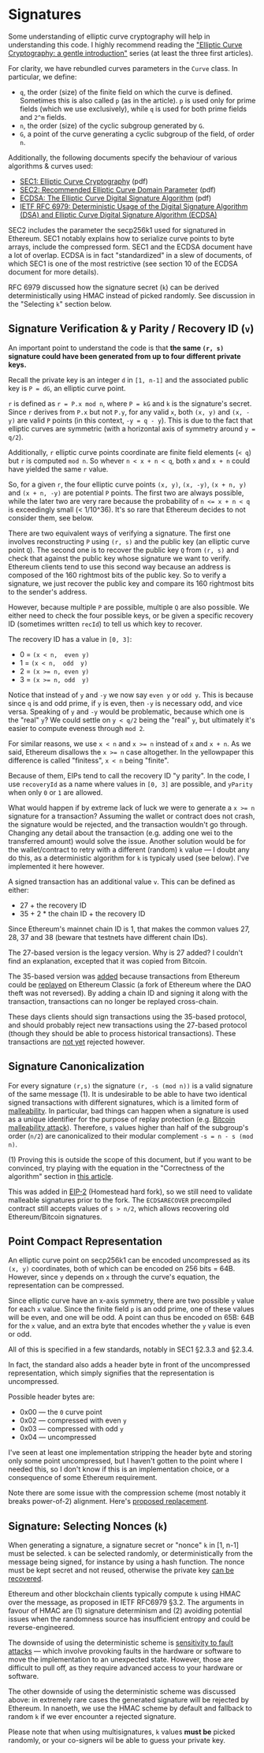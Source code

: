 # Signatures

Some understanding of elliptic curve cryptography will help in understanding this code.
I highly recommend reading the ["Elliptic Curve Cryptography: a gentle introduction"][intro] series
(at least the three first articles).

[intro]: https://andrea.corbellini.name/2015/05/17/elliptic-curve-cryptography-a-gentle-introduction/

For clarity, we have rebundled curves parameters in the `Curve` class. In particular, we define:

- `q`, the order (size) of the finite field on which the curve is defined. Sometimes this is also
  called `p` (as in the article). `p` is used only for prime fields (which we use exclusively),
  while `q` is used for both prime fields and `2^m` fields. 
- `n`, the order (size) of the cyclic subgroup generated by `G`.
- `G`, a point of the curve generating a cyclic subgroup of the field, of order `n`.

Additionally, the following documents specify the behaviour of various algorithms & curves used: 
- [SEC1: Elliptic Curve Cryptography](https://www.secg.org/sec1-v2.pdf) (pdf)
- [SEC2: Recommended Elliptic Curve Domain Parameter](http://www.secg.org/sec2-v2.pdf) (pdf)
- [ECDSA: The Elliptic Curve Digital Signature Algorithm](https://www.cs.miami.edu/home/burt/learning/Csc609.142/ecdsa-cert.pdf) (pdf) 
- [IETF RFC 6979: Deterministic Usage of the Digital Signature Algorithm (DSA) and Elliptic Curve Digital Signature Algorithm (ECDSA)](https://datatracker.ietf.org/doc/html/rfc6979)

SEC2 includes the parameter the secp256k1 used for signatured in Ethereum. SEC1 notably explains how
to serialize curve points to byte arrays, include the compressed form. SEC1 and the ECDSA document
have a lot of overlap. ECDSA is in fact "standardized" in a slew of documents, of which SEC1 is one
of the most restrictive (see section 10 of the ECDSA document for more details).

RFC 6979 discussed how the signature secret (`k`) can be derived deterministically using HMAC
instead of picked randomly. See discussion in the "Selecting `k`" section below.
    
## Signature Verification & y Parity / Recovery ID (`v`)

An important point to understand the code is that **the same `(r, s)` signature could have been
generated from up to four different private keys.**

Recall the private key is an integer `d` in `[1, n-1]` and the associated public key is `P = dG`, 
an elliptic curve point.

`r` is defined as `r = P.x mod n`, where `P = kG` and `k` is the signature's secret. Since `r`
derives from `P.x` but not `P.y`, for any valid `x`, both `(x, y)` and `(x, -y)` are valid `P`
points (in this context, `-y = q - y`). This is due to the fact that elliptic curves are symmetric
(with a horizontal axis of symmetry around `y = q/2`).

Additionally, `r` elliptic curve points coordinate are finite field elements (`< q`) but `r` is
computed `mod n`. So whever `n < x + n < q`, both `x` and `x + n` could have yielded the same `r`
value.

So, for a given `r`, the four elliptic curve points `(x, y)`, `(x, -y)`, `(x + n, y)` and `(x + n,
-y)` are potential `P` points. The first two are always possible, while the later two are very rare
because the probability of `n <= x + n < q` is exceedingly small (< 1/10^36). It's so rare that
Ethereum decides to not consider them, see below.

There are two equivalent ways of verifying a signature. The first one involves reconstructing `P`
using `(r, s)` and the public key (an elliptic curve point `Q`). The second one is to recover the
public key `Q` from `(r, s)` and check that against the public key whose signature we want to
verify. Ethereum clients tend to use this second way because an address is composed of the 160
rightmost bits of the public key. So to verify a signature, we just recover the public key and
compare its 160 rightmost bits to the sender's address.

However, because multiple `P` are possible, multiple `Q` are also possible. We either need to check
the four possible keys, or be given a specific recovery ID (sometimes written `recId`) to tell us
which key to recover.

The recovery ID has a value in `[0, 3]`:
- 0 = `(x < n,  even y)`
- 1 = `(x < n,  odd  y)`
- 2 = `(x >= n, even y)`
- 3 = `(x >= n, odd  y)`

Notice that instead of `y` and `-y` we now say `even y` or `odd y`. This is because since `q` is and
odd prime, if `y` is even, then `-y` is necessary odd, and vice versa. Speaking of `y` and `-y`
would be problematic, because which one is the "real" `y`? We could settle on `y < q/2` being the
"real" `y`, but ultimately it's easier to compute eveness through `mod 2`.

For similar reasons, we use `x < n` and `x >= n` instead of `x` and `x + n`.  As we said, Ethereum
disallows the `x >= n` case altogether. In the yellowpaper this difference is called "finitess", `x
< n` being "finite".

Because of them, EIPs tend to call the recovery ID "y parity". In the code, I use `recoveryId` as a
name where values in `[0, 3]` are possible, and `yParity` when only `0` or `1` are allowed.

What would happen if by extreme lack of luck we were to generate a `x >= n` signature for a
transaction? Assuming the wallet or contract does not crash, the signature would be rejected, and
the transaction wouldn't go through. Changing any detail about the transaction (e.g. adding one wei
to the transferred amount) would solve the issue. Another solution would be for the wallet/contract
to retry with a different (random) `k` value — I doubt any do this, as a deterministic algorithm for
`k` is typicaly used (see below). I've implemented it here however.

A signed transaction has an additional value `v`. This can be defined as either:
- 27 + the recovery ID
- 35 + 2 * the chain ID + the recovery ID

Since Ethereum's mainnet chain ID is 1, that makes the common values 27, 28, 37 and 38 (beware that
testnets have different chain IDs).

The 27-based version is the legacy version. Why is 27 added? I couldn't find an explanation,
excepted that it was copied from Bitcoin.

The 35-based version was [added] because transactions from Ethereum could be [replayed] on Ethereum
Classic (a fork of Ethereum where the DAO theft was not reversed). By adding a chain ID and signing
it along with the transaction, transactions can no longer be replayed cross-chain.

[added]: https://github.com/ethereum/EIPs/blob/master/EIPS/eip-155.md
[replayed]: https://en.wikipedia.org/wiki/Replay_attack

These days clients should sign transactions using the 35-based protocol, and should probably
reject new transactions using the 27-based protocol (though they should be able to process
historical transactions). These transactions are [not yet][geth110] rejected however.

[geth110]: https://blog.ethereum.org/2021/03/03/geth-v1-10-0/

## Signature Canonicalization

For every signature `(r,s)` the signature `(r, -s (mod n))` is a valid signature of the same
message (1). It is undesirable to be able to have two identical signed transactions with different
signatures, which is a limited form of [malleability]. In particular, bad things can happen when a
signature is used as a unique identifier for the purpose of replay protection (e.g. [Bitcoin
malleability attack][bit-mal]). Therefore, `s` values higher than half of the subgroup's order
(`n/2`) are canonicalized to their modular complement `-s = n - s (mod n)`.

(1) Proving this is outside the scope of this document, but if you want to be convinced, try playing
with the equation in the "Correctness of the algorithm" section in [this article][ecdsa-intro].

This was added in [EIP-2] (Homestead hard fork), so we still need to validate malleable signatures
prior to the fork. The `ECDSARECOVER` precompiled contract still accepts values of `s > n/2`, which
allows recovering old Ethereum/Bitcoin signatures.

[malleability]: https://en.wikipedia.org/wiki/Malleability_(cryptography)
[bit-mal]: https://eklitzke.org/bitcoin-transaction-malleability
[ecdsa-intro]: https://andrea.corbellini.name/2015/05/30/elliptic-curve-cryptography-ecdh-and-ecdsa/
[EIP-2]: https://github.com/ethereum/EIPs/blob/master/EIPS/eip-2.md

## Point Compact Representation

An elliptic curve point on secp256k1 can be encoded uncompressed as its `(x, y)` coordinates, both
of which can be encoded on 256 bits = 64B. However, since `y` depends on `x` through the curve's
equation, the representation can be compressed.

Since elliptic curve have an x-axis symmetry, there are two possible `y` value for each `x` value.
Since the finite field `p` is an odd prime, one of these values will be even, and one will be odd.
A point can thus be encoded on 65B: 64B for the `x` value, and an extra byte that encodes whether
the `y` value is even or odd.

All of this is specified in a few standards, notably in SEC1 §2.3.3 and §2.3.4.

In fact, the standard also adds a header byte in front of the uncompressed representation, which
simply signifies that the representation is uncompressed.

Possible header bytes are:
- 0x00 — the `0` curve point
- 0x02 — compressed with even `y`
- 0x03 — compressed with odd `y`
- 0x04 — uncompressed

I've seen at least one implementation stripping the header byte and storing only some point
uncompressed, but I haven't gotten to the point where I needed this, so I don't know if this is an
implementation choice, or a consequence of some Ethereum requirement.

Note there are some issue with the compression scheme (most notably it breaks power-of-2) alignment.
Here's [proposed replacement].

[proposed replacement]: https://tools.ietf.org/id/draft-jivsov-ecc-compact-05.html#rfc.section.3

## Signature: Selecting Nonces (`k`)

When generating a signature, a signature secret or "nonce" `k` in [1, n-1] must be selected. `k` can
be selected randomly, or deterministically from the message being signed, for instance by using a
hash function. The nonce must be kept secret and not reused, otherwise the private key [can be
recovered][key-recovery].

[key-recovery]: https://github.com/tintinweb/ecdsa-private-key-recovery

Ethereum and other blockchain clients typically compute `k` using HMAC over the message, as proposed
in IETF RFC6979 §3.2. The arguments in favour of HMAC are (1) signature determinism and (2) avoiding
potential issues when the randomness source has insufficient entropy and could be
reverse-engineered.

The downside of using the deterministic scheme is [sensitivity to fault attacks][faults] — which
involve provoking faults in the hardware or software to move the implementation to an unexpected
state. However, those are difficult to pull off, as they require advanced access to your hardware or
software.

The other downside of using the deterministic scheme was discussed above: in extremely rare cases
the generated signature will be rejected by Ethereum.  In nanoeth, we use the HMAC scheme by default
and fallback to random `k` if we ever encounter a rejected signature.

[faults]: https://crypto.stackexchange.com/questions/50228

Please note that when using multisignatures, `k` values **must be** picked randomly, or your
co-signers wil be able to guess your private key.